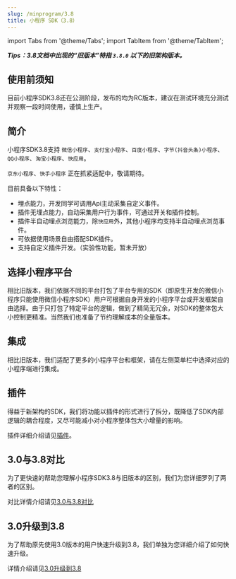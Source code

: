 ```yaml
---
slug: /minprogram/3.8
title: 小程序 SDK（3.8） 
---
```


import Tabs from '@theme/Tabs';
import TabItem from '@theme/TabItem';

***Tips：3.8文档中出现的“旧版本”特指 `3.8.0` 以下的旧架构版本。***

## 使用前须知

目前小程序SDK3.8还在公测阶段，发布的均为RC版本，建议在测试环境充分测试并观察一段时间使用，谨慎上生产。

## 简介

小程序SDK3.8支持 `微信小程序`、`支付宝小程序`、`百度小程序`、`字节(抖音头条)小程序`、`QQ小程序`、`淘宝小程序`、`快应用`。

`京东小程序`、`快手小程序` 正在抓紧适配中，敬请期待。

目前具备以下特性：

* 埋点能力，开发同学可调用Api主动采集自定义事件。
* 插件无埋点能力，自动采集用户行为事件，可通过开关和插件控制。
* 插件半自动埋点浏览能力，除`快应用`外，其他小程序均支持半自动埋点浏览事件。
* 可依据使用场景自由搭配SDK插件。
* 支持自定义插件开发。（实验性功能，暂未开放）

## 选择小程序平台

相比旧版本，我们依据不同的平台打包了平台专用的SDK（即原生开发的微信小程序只能使用微信小程序SDK）用户可根据自身开发的小程序平台或开发框架自由选择。由于只打包了特定平台的逻辑，做到了精简无冗余，对SDK的整体包大小控制更精准。当然我们也准备了节约理解成本的全量版本。

## 集成

相比旧版本，我们适配了更多的小程序平台和框架，请在左侧菜单栏中选择对应的小程序端进行集成。

## 插件

得益于新架构的SDK，我们将功能以插件的形式进行了拆分，既降低了SDK内部逻辑的耦合程度，又尽可能减小对小程序整体包大小增量的影响。

插件详细介绍请见[插件](/docs/miniprogram/3.8/plugins)。

## 3.0与3.8对比

为了更快速的帮助您理解小程序SDK3.8与旧版本的区别，我们为您详细罗列了两者的区别。

对比详情介绍请见[3.0与3.8对比](/docs/miniprogram/3.8/contrast)

## 3.0升级到3.8

为了帮助原先使用3.0版本的用户快速升级到3.8，我们单独为您详细介绍了如何快速升级。

详情介绍请见[3.0升级到3.8](/docs/miniprogram/3.8/upgrade)

